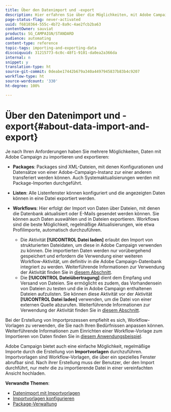 ```yaml
---
title: Über den Datenimport und -export
description: Hier erfahren Sie über die Möglichkeiten, mit Adobe Campaign Daten zu importieren und zu exportieren.
page-status-flag: never-activated
uuid: f6810364-555c-4b72-8a9c-4ae2fcb2ba63
contentOwner: sauviat
products: SG_CAMPAIGN/STANDARD
audience: automating
content-type: reference
topic-tags: importing-and-exporting-data
discoiquuid: 31215773-6c0c-48f1-9101-da0ea2a366da
internal: n
snippet: y
translation-type: ht
source-git-commit: 0deabe17442b679a340a4497945837b83b4c9207
workflow-type: ht
source-wordcount: '330'
ht-degree: 100%

---
```



# Über den Datenimport und -export{#about-data-import-and-export}

Je nach Ihren Anforderungen haben Sie mehrere Möglichkeiten, Daten mit Adobe Campaign zu importieren und exportieren:

* **Packages**: Packages sind XML-Dateien, mit denen Konfigurationen und Datensätze von einer Adobe-Campaign-Instanz zur einer anderen transferiert werden können. Auch Systemaktualisierungen werden mit Package-Importen durchgeführt.
* **Listen**: Alle Listenfenster können konfiguriert und die angezeigten Daten können in eine Datei exportiert werden.
* **Workflows**: Hier erfolgt der Import von Daten über Dateien, mit denen die Datenbank aktualisiert oder E-Mails gesendet werden können. Sie können auch Daten auswählen und in Dateien exportieren. Workflows sind die beste Möglichkeit, regelmäßige Aktualisierungen, wie etwa Profilimporte, automatisch durchzuführen.

   * Die Aktivität **[!UICONTROL Datei laden]** erlaubt den Import von strukturierten Dateidaten, um diese in Adobe Campaign verwenden zu können. Die importierten Daten werden nur vorübergehend gespeichert und erfordern die Verwendung einer weiteren Workflow-Aktivität, um definitiv in die Adobe Campaign-Datenbank integriert zu werden. Weiterführende Informationen zur Verwendung der Aktivität finden Sie in [diesem Abschnitt](../../automating/using/load-file.md).
   * Die **[!UICONTROL Dateiübertragung]** dient dem Empfang und Versand von Dateien. Sie ermöglicht es zudem, das Vorhandensein von Dateien zu testen und die in Adobe Campaign enthaltenen Dateien aufzulisten. Sie können diese Aktivität vor der Aktivität **[!UICONTROL Datei laden]** verwenden, um die Datei von einer externen Quelle abzurufen. Weiterführende Informationen zur Verwendung der Aktivität finden Sie in [diesem Abschnitt](../../automating/using/transfer-file.md).

Bei der Erstellung von Importprozessen empfiehlt es sich, Workflow-Vorlagen zu verwenden, die Sie nach Ihren Bedürfnissen anpassen können. Weiterführende Informationen zum Einrichten einer Workflow-Vorlage zum Importieren von Daten finden Sie in [diesem Anwendungsbeispiel](../../automating/using/creating-import-workflow-templates.md).

Adobe Campaign bietet auch eine einfache Möglichkeit, regelmäßige Importe durch die Erstellung von **Importvorlagen** durchzuführen. Importvorlagen sind Workflow-Vorlagen, die über ein spezielles Fenster abrufbar sind. Nach ihrer Erstellung muss der Benutzer, der den Import durchführt, nur mehr die zu importierende Datei in einer vereinfachten Ansicht hochladen.

**Verwandte Themen**:

* [Datenimport mit Importvorlagen](../../automating/using/importing-data-with-import-templates.md)
* [Importvorlagen konfigurieren](../../automating/using/importing-data-with-import-templates.md#setting-up-import-templates)
* [Package-Verwaltung](../../automating/using/managing-packages.md)
